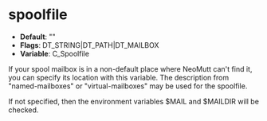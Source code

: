 # spoolfile

- **Default**: ""
- **Flags**: DT_STRING|DT_PATH|DT_MAILBOX
- **Variable**: C_Spoolfile

If your spool mailbox is in a non-default place where NeoMutt can't find
it, you can specify its location with this variable. The description from
"named-mailboxes" or "virtual-mailboxes" may be used for the spoolfile.

If not specified, then the environment variables $MAIL and
$MAILDIR will be checked.

